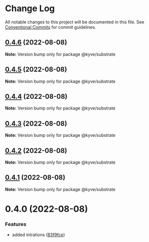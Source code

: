 # Change Log

All notable changes to this project will be documented in this file.
See [Conventional Commits](https://conventionalcommits.org) for commit guidelines.

## [0.4.6](https://github.com/KYVENetwork/node/compare/@kyve/substrate@0.4.5...@kyve/substrate@0.4.6) (2022-08-08)

**Note:** Version bump only for package @kyve/substrate





## [0.4.5](https://github.com/KYVENetwork/node/compare/@kyve/substrate@0.4.4...@kyve/substrate@0.4.5) (2022-08-08)

**Note:** Version bump only for package @kyve/substrate





## [0.4.4](https://github.com/KYVENetwork/node/compare/@kyve/substrate@0.4.3...@kyve/substrate@0.4.4) (2022-08-08)

**Note:** Version bump only for package @kyve/substrate





## [0.4.3](https://github.com/KYVENetwork/node/compare/@kyve/substrate@0.4.2...@kyve/substrate@0.4.3) (2022-08-08)

**Note:** Version bump only for package @kyve/substrate





## [0.4.2](https://github.com/KYVENetwork/node/compare/@kyve/substrate@0.4.1...@kyve/substrate@0.4.2) (2022-08-08)

**Note:** Version bump only for package @kyve/substrate





## [0.4.1](https://github.com/KYVENetwork/node/compare/@kyve/substrate@0.4.0...@kyve/substrate@0.4.1) (2022-08-08)

**Note:** Version bump only for package @kyve/substrate





# 0.4.0 (2022-08-08)


### Features

* added intrations ([83f9fce](https://github.com/KYVENetwork/node/commit/83f9fce39240bd96aa049914a797c710c6f13080))
